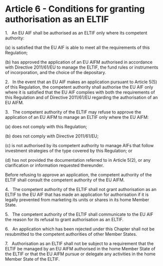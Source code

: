 # Article 6 - Conditions for granting authorisation as an ELTIF


1.   An EU AIF shall be authorised as an ELTIF only where its competent authority:

(a) is satisfied that the EU AIF is able to meet all the requirements of this Regulation;

(b) has approved the application of an EU AIFM authorised in accordance with Directive 2011/61/EU to manage the ELTIF, the fund rules or instruments of incorporation, and the choice of the depositary.

2.   In the event that an EU AIF makes an application pursuant to Article 5(5) of this Regulation, the competent authority shall authorise the EU AIF only where it is satisfied that the EU AIF complies with both the requirements of this Regulation and of Directive 2011/61/EU regarding the authorisation of an EU AIFM.

3.   The competent authority of the ELTIF may refuse to approve the application of an EU AIFM to manage an ELTIF only where the EU AIFM:

(a) does not comply with this Regulation;

(b) does not comply with Directive 2011/61/EU;

(c) is not authorised by its competent authority to manage AIFs that follow investment strategies of the type covered by this Regulation; or

(d) has not provided the documentation referred to in Article 5(2), or any clarification or information requested thereunder.

Before refusing to approve an application, the competent authority of the ELTIF shall consult the competent authority of the EU AIFM.

4.   The competent authority of the ELTIF shall not grant authorisation as an ELTIF to the EU AIF that has made an application for authorisation if it is legally prevented from marketing its units or shares in its home Member State.

5.   The competent authority of the ELTIF shall communicate to the EU AIF the reason for its refusal to grant authorisation as an ELTIF.

6.   An application which has been rejected under this Chapter shall not be resubmitted to the competent authorities of other Member States.

7.   Authorisation as an ELTIF shall not be subject to a requirement that the ELTIF be managed by an EU AIFM authorised in the home Member State of the ELTIF or that the EU AIFM pursue or delegate any activities in the home Member State of the ELTIF.
